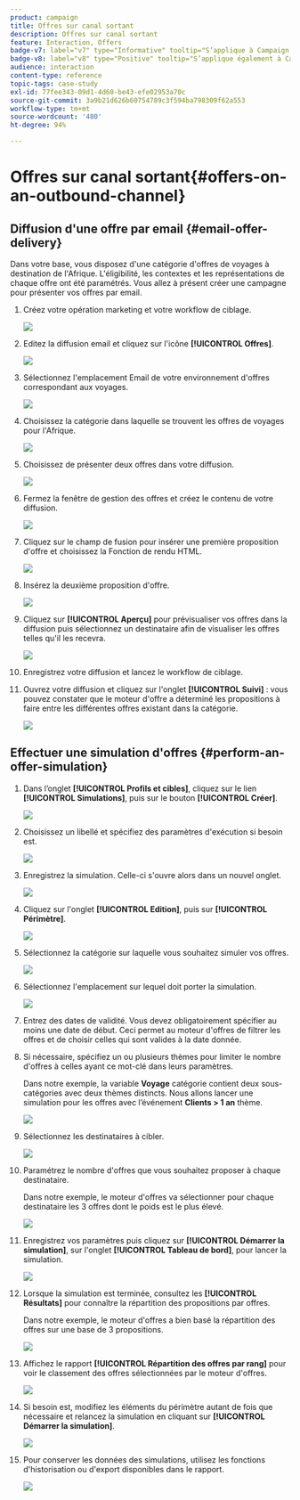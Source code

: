 ```yaml
---
product: campaign
title: Offres sur canal sortant
description: Offres sur canal sortant
feature: Interaction, Offers
badge-v7: label="v7" type="Informative" tooltip="S’applique à Campaign Classic v7"
badge-v8: label="v8" type="Positive" tooltip="S’applique également à Campaign v8"
audience: interaction
content-type: reference
topic-tags: case-study
exl-id: 77fee343-09d1-4d60-be43-efe02953a70c
source-git-commit: 3a9b21d626b60754789c3f594ba798309f62a553
workflow-type: tm+mt
source-wordcount: '480'
ht-degree: 94%

---
```


# Offres sur canal sortant{#offers-on-an-outbound-channel}



## Diffusion d&#39;une offre par email {#email-offer-delivery}

Dans votre base, vous disposez d&#39;une catégorie d&#39;offres de voyages à destination de l&#39;Afrique. L&#39;éligibilité, les contextes et les représentations de chaque offre ont été paramétrés. Vous allez à présent créer une campagne pour présenter vos offres par email.

1. Créez votre opération marketing et votre workflow de ciblage.

   ![](assets/offer_delivery_example_001.png)

1. Editez la diffusion email et cliquez sur l&#39;icône **[!UICONTROL Offres]**.

   ![](assets/offer_delivery_example_002.png)

1. Sélectionnez l&#39;emplacement Email de votre environnement d&#39;offres correspondant aux voyages.

   ![](assets/offer_delivery_example_003.png)

1. Choisissez la catégorie dans laquelle se trouvent les offres de voyages pour l&#39;Afrique.

   ![](assets/offer_delivery_example_004.png)

1. Choisissez de présenter deux offres dans votre diffusion.

   ![](assets/offer_delivery_example_005.png)

1. Fermez la fenêtre de gestion des offres et créez le contenu de votre diffusion.

   ![](assets/offer_delivery_example_006.png)

1. Cliquez sur le champ de fusion pour insérer une première proposition d&#39;offre et choisissez la Fonction de rendu HTML.

   ![](assets/offer_delivery_example_007.png)

1. Insérez la deuxième proposition d&#39;offre.

   ![](assets/offer_delivery_example_008.png)

1. Cliquez sur **[!UICONTROL Aperçu]** pour prévisualiser vos offres dans la diffusion puis sélectionnez un destinataire afin de visualiser les offres telles qu&#39;il les recevra.

   ![](assets/offer_delivery_example_009.png)

1. Enregistrez votre diffusion et lancez le workflow de ciblage.
1. Ouvrez votre diffusion et cliquez sur l&#39;onglet **[!UICONTROL Suivi]** : vous pouvez constater que le moteur d&#39;offre a déterminé les propositions à faire entre les différentes offres existant dans la catégorie.

   ![](assets/offer_delivery_example_010.png)

## Effectuer une simulation d&#39;offres {#perform-an-offer-simulation}

1. Dans l’onglet **[!UICONTROL Profils et cibles]**, cliquez sur le lien **[!UICONTROL Simulations]**, puis sur le bouton **[!UICONTROL Créer]**.

   ![](assets/offer_simulation_001.png)

1. Choisissez un libellé et spécifiez des paramètres d&#39;exécution si besoin est.

   ![](assets/offer_simulation_example_002.png)

1. Enregistrez la simulation. Celle-ci s&#39;ouvre alors dans un nouvel onglet.

   ![](assets/offer_simulation_example_003.png)

1. Cliquez sur l&#39;onglet **[!UICONTROL Edition]**, puis sur **[!UICONTROL Périmètre]**.

   ![](assets/offer_simulation_example_004.png)

1. Sélectionnez la catégorie sur laquelle vous souhaitez simuler vos offres.

   ![](assets/offer_simulation_example_005.png)

1. Sélectionnez l&#39;emplacement sur lequel doit porter la simulation.

   ![](assets/offer_simulation_example_006.png)

1. Entrez des dates de validité. Vous devez obligatoirement spécifier au moins une date de début. Ceci permet au moteur d&#39;offres de filtrer les offres et de choisir celles qui sont valides à la date donnée.
1. Si nécessaire, spécifiez un ou plusieurs thèmes pour limiter le nombre d&#39;offres à celles ayant ce mot-clé dans leurs paramètres.

   Dans notre exemple, la variable **Voyage** catégorie contient deux sous-catégories avec deux thèmes distincts. Nous allons lancer une simulation pour les offres avec l’événement **Clients > 1 an** thème.

   ![](assets/offer_simulation_example_007.png)

1. Sélectionnez les destinataires à cibler.

   ![](assets/offer_simulation_example_008.png)

1. Paramétrez le nombre d&#39;offres que vous souhaitez proposer à chaque destinataire.

   Dans notre exemple, le moteur d&#39;offres va sélectionner pour chaque destinataire les 3 offres dont le poids est le plus élevé.

   ![](assets/offer_simulation_example_009.png)

1. Enregistrez vos paramètres puis cliquez sur **[!UICONTROL Démarrer la simulation]**, sur l&#39;onglet **[!UICONTROL Tableau de bord]**, pour lancer la simulation.

   ![](assets/offer_simulation_example_010.png)

1. Lorsque la simulation est terminée, consultez les **[!UICONTROL Résultats]** pour connaître la répartition des propositions par offres.

   Dans notre exemple, le moteur d&#39;offres a bien basé la répartition des offres sur une base de 3 propositions.

   ![](assets/offer_simulation_example_011.png)

1. Affichez le rapport **[!UICONTROL Répartition des offres par rang]** pour voir le classement des offres sélectionnées par le moteur d&#39;offres.

   ![](assets/offer_simulation_example_012.png)

1. Si besoin est, modifiez les éléments du périmètre autant de fois que nécessaire et relancez la simulation en cliquant sur **[!UICONTROL Démarrer la simulation]**.

   ![](assets/offer_simulation_example_010.png)

1. Pour conserver les données des simulations, utilisez les fonctions d&#39;historisation ou d&#39;export disponibles dans le rapport.

   ![](assets/offer_simulation_example_013.png)
